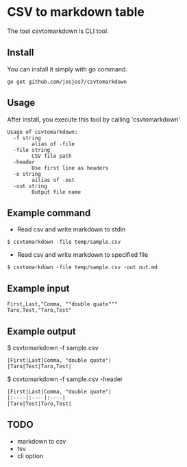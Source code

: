 # CSV to markdown table
The tool csvtomarkdown is CLI tool.

## Install
You can install it simply with go command.
```
go get github.com/josjos7/csvtomarkdown
```

## Usage
After install, you execute this tool by calling 'csvtomarkdown'

```
Usage of csvtomarkdown:
  -f string
        alias of -file
  -file string
        CSV file path
  -header
        Use first line as headers
  -o string
        ailias of -out
  -out string
        Output file name
```

## Example command
- Read csv and write markdown to stdin
```
$ csvtomarkdown -file temp/sample.csv
```

- Read csv and write markdown to specified file
```
$ csvtomarkdown -file temp/sample.csv -out out.md
```

## Example input
```
First,Last,"Comma, ""double quate"""
Taro,Test,"Taro,Test"
```

## Example output
$ csvtomarkdown -f sample.csv
```
|First|Last|Comma, "double quate"|
|Taro|Test|Taro,Test|
```

$ csvtomarkdown -f sample.csv -header
```
|First|Last|Comma, "double quate"|
|:----|:----|:----|
|Taro|Test|Taro,Test|
```

## TODO
- markdown to csv
- tsv
- cli option